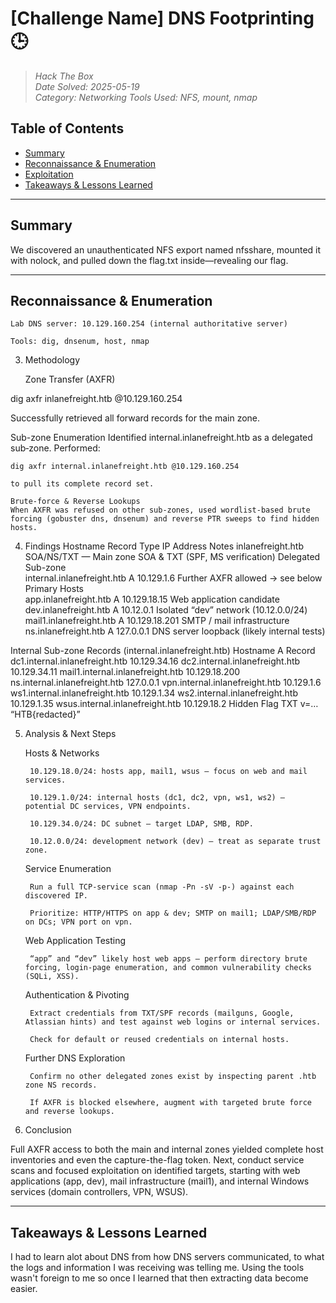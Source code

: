 # [Challenge Name] DNS Footprinting 🕒
> *Hack The Box*  
> *Date Solved: 2025-05-19*  
> *Category: Networking*
> *Tools Used: NFS, mount, nmap*

## Table of Contents
- [Summary](#summary)
- [Reconnaissance & Enumeration](#reconnaissance--enumeration)
- [Exploitation](#exploitation)
- [Takeaways & Lessons Learned](#takeaways--lessons-learned)

---

## Summary
We discovered an unauthenticated NFS export named nfsshare, mounted it with nolock, and pulled down the flag.txt inside—revealing our flag.

---

## Reconnaissance & Enumeration
    Lab DNS server: 10.129.160.254 (internal authoritative server)

    Tools: dig, dnsenum, host, nmap

3. Methodology

    Zone Transfer (AXFR)

dig axfr inlanefreight.htb @10.129.160.254

Successfully retrieved all forward records for the main zone.

Sub-zone Enumeration
Identified internal.inlanefreight.htb as a delegated sub‐zone. Performed:

    dig axfr internal.inlanefreight.htb @10.129.160.254

    to pull its complete record set.

    Brute-force & Reverse Lookups
    When AXFR was refused on other sub-zones, used wordlist-based brute forcing (gobuster dns, dnsenum) and reverse PTR sweeps to find hidden hosts.

4. Findings
Hostname	Record Type	IP Address	Notes
inlanefreight.htb	SOA/NS/TXT	—	Main zone SOA & TXT (SPF, MS verification)
Delegated Sub-zone			
internal.inlanefreight.htb	A	10.129.1.6	Further AXFR allowed → see below
Primary Hosts			
app.inlanefreight.htb	A	10.129.18.15	Web application candidate
dev.inlanefreight.htb	A	10.12.0.1	Isolated “dev” network (10.12.0.0/24)
mail1.inlanefreight.htb	A	10.129.18.201	SMTP / mail infrastructure
ns.inlanefreight.htb	A	127.0.0.1	DNS server loopback (likely internal tests)

Internal Sub-zone Records (internal.inlanefreight.htb)
Hostname	A Record
dc1.internal.inlanefreight.htb	10.129.34.16
dc2.internal.inlanefreight.htb	10.129.34.11
mail1.internal.inlanefreight.htb	10.129.18.200
ns.internal.inlanefreight.htb	127.0.0.1
vpn.internal.inlanefreight.htb	10.129.1.6
ws1.internal.inlanefreight.htb	10.129.1.34
ws2.internal.inlanefreight.htb	10.129.1.35
wsus.internal.inlanefreight.htb	10.129.18.2
Hidden Flag	TXT
v=… “HTB{redacted}”

5. Analysis & Next Steps

    Hosts & Networks

        10.129.18.0/24: hosts app, mail1, wsus – focus on web and mail services.

        10.129.1.0/24: internal hosts (dc1, dc2, vpn, ws1, ws2) – potential DC services, VPN endpoints.

        10.129.34.0/24: DC subnet – target LDAP, SMB, RDP.

        10.12.0.0/24: development network (dev) – treat as separate trust zone.

    Service Enumeration

        Run a full TCP‐service scan (nmap -Pn -sV -p-) against each discovered IP.

        Prioritize: HTTP/HTTPS on app & dev; SMTP on mail1; LDAP/SMB/RDP on DCs; VPN port on vpn.

    Web Application Testing

        “app” and “dev” likely host web apps – perform directory brute forcing, login-page enumeration, and common vulnerability checks (SQLi, XSS).

    Authentication & Pivoting

        Extract credentials from TXT/SPF records (mailguns, Google, Atlassian hints) and test against web logins or internal services.

        Check for default or reused credentials on internal hosts.

    Further DNS Exploration

        Confirm no other delegated zones exist by inspecting parent .htb zone NS records.

        If AXFR is blocked elsewhere, augment with targeted brute force and reverse lookups.

6. Conclusion

Full AXFR access to both the main and internal zones yielded complete host inventories and even the capture-the-flag token. Next, conduct service scans and focused exploitation on identified targets, starting with web applications (app, dev), mail infrastructure (mail1), and internal Windows services (domain controllers, VPN, WSUS).

---

## Takeaways & Lessons Learned
I had to learn alot about DNS from how DNS servers communicated, to what the logs and information I was receiving was telling me. Using the tools wasn't foreign to me so once I learned that then extracting data become easier.
